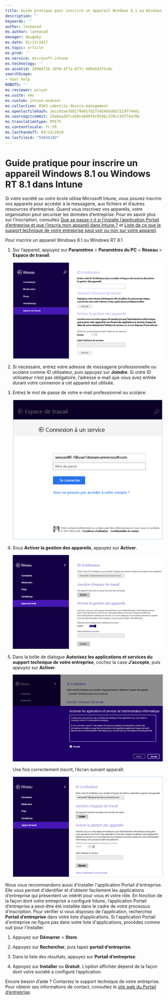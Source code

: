```yaml
---
title: Guide pratique pour inscrire un appareil Windows 8.1 ou Windows RT 8.1 | Microsoft Docs
description: ''
keywords: ''
author: lenewsad
ms.author: lanewsad
manager: dougeby
ms.date: 01/23/2017
ms.topic: article
ms.prod: ''
ms.service: microsoft-intune
ms.technology: ''
ms.assetid: 28984f26-1070-4f7a-877c-669a59375c0c
searchScope:
- User help
ROBOTS: ''
ms.reviewer: priyar
ms.suite: ems
ms.custom: intune-enduser
ms.collection: M365-identity-device-management
ms.openlocfilehash: 3ecc93ae788179991fd27545405d8d7319f74481
ms.sourcegitcommit: 25e6aa3bfce58ce8d9f8c054bc338cc3dff4a78b
ms.translationtype: MTE75
ms.contentlocale: fr-FR
ms.lasthandoff: 03/14/2019
ms.locfileid: "55834192"
---
```

# <a name="how-to-enroll-your-windows-81-or-windows-rt-81-device-in-intune"></a>Guide pratique pour inscrire un appareil Windows 8.1 ou Windows RT 8.1 dans Intune  

Si votre société ou votre école utilise Microsoft Intune, vous pouvez inscrire vos appareils pour accéder à la messagerie, aux fichiers et d’autres ressources d’entreprise. Quand vous inscrivez vos appareils, votre organisation peut sécuriser les données d’entreprise. Pour en savoir plus sur l’inscription, consultez [Que se passe-t-il si j’installe l’application Portail d’entreprise et que j’inscris mon appareil dans Intune ?](what-happens-if-you-install-the-company-portal-app-and-enroll-your-device-in-intune-windows.md) et [Liste de ce que le support technique de votre entreprise peut voir ou non sur votre appareil](what-info-can-your-company-see-when-you-enroll-your-device-in-intune.md).  


Pour inscrire un appareil Windows 8.1 ou Windows RT 8.1  

1.  Sur l’appareil, appuyez sur **Paramètres** &gt; **Paramètres du PC** &gt; **Réseau** &gt; **Espace de travail**.  

    ![nav-to-workplace](./media/W81-1-workplacejoin.png)  

2.  Si nécessaire, entrez votre adresse de messagerie professionnelle ou scolaire comme ID utilisateur, puis appuyez sur **Joindre**. Si votre ID utilisateur n’est pas obligatoire, l’adresse e-mail que vous avez entrée durant votre connexion à cet appareil est utilisée.  

3.  Entrez le mot de passe de votre e-mail professionnel ou scolaire.  


    ![type-password](./media/W81-2-workplacesettings_signin.png)  

4.  Sous **Activer la gestion des appareils**, appuyez sur **Activer**.  


    ![turn-on-device-management](./media/W81-3-dev-mgt-turn-on.png)  

5.  Dans la boîte de dialogue **Autorisez les applications et services du support technique de votre entreprise**, cochez la case **J’accepte**, puis appuyez sur **Activer**.  


    ![turn-on-allow-apps-services](./media/W81-4-agree-allow-apps-services.png)  

    Une fois correctement inscrit, l’écran suivant apparaît.  


    ![enrollment-complete](./media/W81-5-enrolled-done.png)

Nous vous recommandons aussi d'installer l'application Portail d'entreprise. Elle vous permet d'identifier et d'obtenir facilement les applications d'entreprise qui présentent un intérêt pour vous et votre rôle. En fonction de la façon dont votre entreprise a configuré Intune, l’application Portail d’entreprise a peut-être été installée dans le cadre de votre processus d’inscription. Pour vérifier si vous disposez de l’application, recherchez **Portail d’entreprise** dans votre liste d’applications. Si l'application Portail d'entreprise ne figure pas dans votre liste d'applications, procédez comme suit pour l'installer.

1.  Appuyez sur **Démarrer** &gt; **Store**.  

2.  Appuyez sur **Rechercher**, puis tapez **portail d’entreprise**.  

3.  Dans la liste des résultats, appuyez sur **Portail d’entreprise**.  

4.  Appuyez sur **Installer** ou **Gratuit**. L’option affichée dépend de la façon dont votre société a configuré l’application.  

Encore besoin d’aide ? Contactez le support technique de votre entreprise. Pour obtenir ses informations de contact, consultez le [site web du Portail d’entreprise](https://go.microsoft.com/fwlink/?linkid=2010980).  
